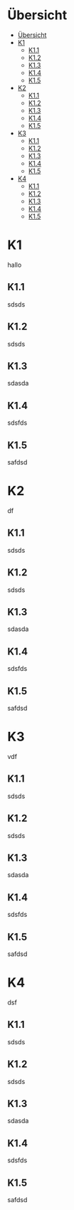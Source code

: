 
Übersicht
===

- [Übersicht](#%C3%BCbersicht)
- [K1](#k1)
  - [K1.1](#k11)
  - [K1.2](#k12)
  - [K1.3](#k13)
  - [K1.4](#k14)
  - [K1.5](#k15)
- [K2](#k2)
  - [K1.1](#k11-1)
  - [K1.2](#k12-1)
  - [K1.3](#k13-1)
  - [K1.4](#k14-1)
  - [K1.5](#k15-1)
- [K3](#k3)
  - [K1.1](#k11-2)
  - [K1.2](#k12-2)
  - [K1.3](#k13-2)
  - [K1.4](#k14-2)
  - [K1.5](#k15-2)
- [K4](#k4)
  - [K1.1](#k11-3)
  - [K1.2](#k12-3)
  - [K1.3](#k13-3)
  - [K1.4](#k14-3)
  - [K1.5](#k15-3)



# K1

hallo


## K1.1
sdsds
## K1.2
sdsds
## K1.3
sdasda
## K1.4
sdsfds
## K1.5
safdsd

# K2

df
## K1.1
sdsds
## K1.2
sdsds
## K1.3
sdasda
## K1.4
sdsfds
## K1.5
safdsd

# K3

vdf
## K1.1
sdsds
## K1.2
sdsds
## K1.3
sdasda
## K1.4
sdsfds
## K1.5
safdsd

# K4

dsf
## K1.1
sdsds
## K1.2
sdsds
## K1.3
sdasda
## K1.4
sdsfds
## K1.5
safdsd
